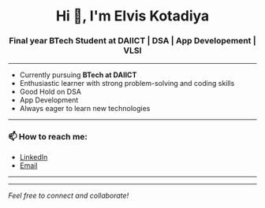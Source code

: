 <h1 align="center">Hi 👋, I'm Elvis Kotadiya</h1>
<h3 align="center">Final year BTech Student at DAIICT | DSA | App Developement | VLSI </h3>



---

-  Currently pursuing **BTech at DAIICT**
-  Enthusiastic learner with strong problem-solving and coding skills
-  Good Hold on DSA 
-  App Development
-  Always eager to learn new technologies

---

### 📫 How to reach me:
- [LinkedIn](https://www.linkedin.com/in/elviskotadiya1/)  
- [Email](mailto:kotadiyaelvis@gmail.com)

---

---


*Feel free to connect and collaborate!*
